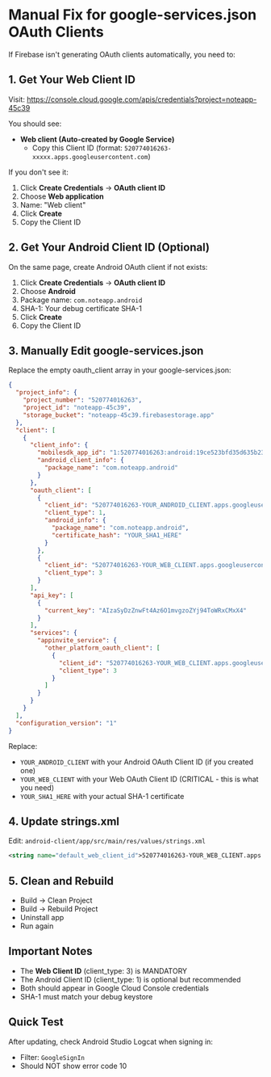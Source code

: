 # Manual Fix for google-services.json OAuth Clients

If Firebase isn't generating OAuth clients automatically, you need to:

## 1. Get Your Web Client ID

Visit: https://console.cloud.google.com/apis/credentials?project=noteapp-45c39

You should see:
- **Web client (Auto-created by Google Service)** 
  - Copy this Client ID (format: `520774016263-xxxxx.apps.googleusercontent.com`)

If you don't see it:
1. Click **Create Credentials** → **OAuth client ID**
2. Choose **Web application**
3. Name: "Web client"
4. Click **Create**
5. Copy the Client ID

## 2. Get Your Android Client ID (Optional)

On the same page, create Android OAuth client if not exists:
1. Click **Create Credentials** → **OAuth client ID**
2. Choose **Android**
3. Package name: `com.noteapp.android`
4. SHA-1: Your debug certificate SHA-1
5. Click **Create**
6. Copy the Client ID

## 3. Manually Edit google-services.json

Replace the empty oauth_client array in your google-services.json:

```json
{
  "project_info": {
    "project_number": "520774016263",
    "project_id": "noteapp-45c39",
    "storage_bucket": "noteapp-45c39.firebasestorage.app"
  },
  "client": [
    {
      "client_info": {
        "mobilesdk_app_id": "1:520774016263:android:19ce523bfd35d635b239a2",
        "android_client_info": {
          "package_name": "com.noteapp.android"
        }
      },
      "oauth_client": [
        {
          "client_id": "520774016263-YOUR_ANDROID_CLIENT.apps.googleusercontent.com",
          "client_type": 1,
          "android_info": {
            "package_name": "com.noteapp.android",
            "certificate_hash": "YOUR_SHA1_HERE"
          }
        },
        {
          "client_id": "520774016263-YOUR_WEB_CLIENT.apps.googleusercontent.com",
          "client_type": 3
        }
      ],
      "api_key": [
        {
          "current_key": "AIzaSyDzZnwFt4Az6O1mvgzoZYj94ToWRxCMxX4"
        }
      ],
      "services": {
        "appinvite_service": {
          "other_platform_oauth_client": [
            {
              "client_id": "520774016263-YOUR_WEB_CLIENT.apps.googleusercontent.com",
              "client_type": 3
            }
          ]
        }
      }
    }
  ],
  "configuration_version": "1"
}
```

Replace:
- `YOUR_ANDROID_CLIENT` with your Android OAuth Client ID (if you created one)
- `YOUR_WEB_CLIENT` with your Web OAuth Client ID (CRITICAL - this is what you need)
- `YOUR_SHA1_HERE` with your actual SHA-1 certificate

## 4. Update strings.xml

Edit: `android-client/app/src/main/res/values/strings.xml`

```xml
<string name="default_web_client_id">520774016263-YOUR_WEB_CLIENT.apps.googleusercontent.com</string>
```

## 5. Clean and Rebuild

- Build → Clean Project
- Build → Rebuild Project
- Uninstall app
- Run again

## Important Notes

- The **Web Client ID** (client_type: 3) is MANDATORY
- The Android Client ID (client_type: 1) is optional but recommended
- Both should appear in Google Cloud Console credentials
- SHA-1 must match your debug keystore

## Quick Test

After updating, check Android Studio Logcat when signing in:
- Filter: `GoogleSignIn`
- Should NOT show error code 10

